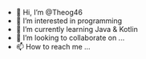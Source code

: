 - 👋 Hi, I’m @Theog46
- 👀 I’m interested in programming
- 🌱 I’m currently learning Java & Kotlin
- 💞️ I’m looking to collaborate on ...
- 📫 How to reach me ...

<!---
Theog46/Theog46 is a ✨ special ✨ repository because its `README.md` (this file) appears on your GitHub profile.
You can click the Preview link to take a look at your changes.
--->
